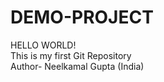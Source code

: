 # DEMO-PROJECT
HELLO WORLD!
<br>
This is my first Git Repository
<br>
Author- Neelkamal Gupta 
(India)


